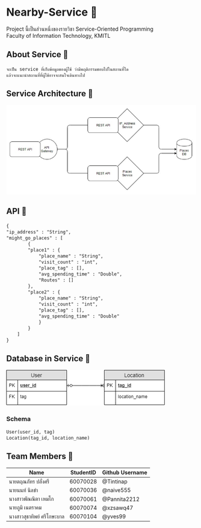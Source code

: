 # Nearby-Service :round_pushpin:
Project นี้เป็นส่วนหนึ่งของรายวิชา Service-Oriented Programming<br />
Faculty of Information Technology, KMITL

## About Service :page_facing_up:
    จะเป็น service ที่เก็บข้อมูลของผู้ใช้ ว่ามีพฤติกรรมชอบไปในสถานที่ใด
    แล้วจะแนะนำสถานที่ที่ผู้ใช้อาจจะสนใจเดินทางไป
  
## Service Architecture :hammer:
   ![architecture](img_readme/architecture.jpg)
   
## API :pencil:
    {
    "ip_address" : "String",
    "might_go_places" : [
            {
            "place1" : {
                "place_name" : "String",
                "visit_count" : "int",
                "place_tag" : [],
                "avg_spending_time" : "Double",
                "Routes" : []
            },
            "place2" : {
                "place_name" : "String",
                "visit_count" : "int",
                "place_tag" : [],
                "avg_spending_time" : "Double"
                }
            }
        ]
    }
## Database in Service :file_folder:
   ![db](img_readme/db.png)
### Schema
    User(user_id, tag)
    Location(tag_id, location_name)
## Team Members :busts_in_silhouette:

Name | StudentID | Github Username
------------ | ------------- | -------------
นายตฤณภัทร ปลั่งศรี | 60070028 | @Tintinap
นายนนท์ นิลขำ | 60070036 | @naive555
นางสาวพัณณิตา เหมโก | 60070061 | @Pannita2212
นายภูมิ เนตราคม | 60070074 | @xzsawq47
นางสาวสุธาทิพย์ ศรีโกษะบาล | 60070104 | @yves99
